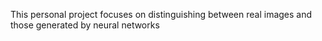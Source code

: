 This personal project focuses on distinguishing between real images and those generated by neural networks 
